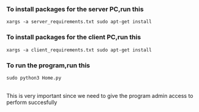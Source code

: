### To install packages for the server PC,run this
`xargs -a server_requirements.txt sudo apt-get install`

### To install packages for the client PC,run this
`xargs -a client_requirements.txt sudo apt-get install`

### To run the program,run this
`sudo python3 Home.py`

<br>
This is very important since we need to give the program admin access to perform succesfully
